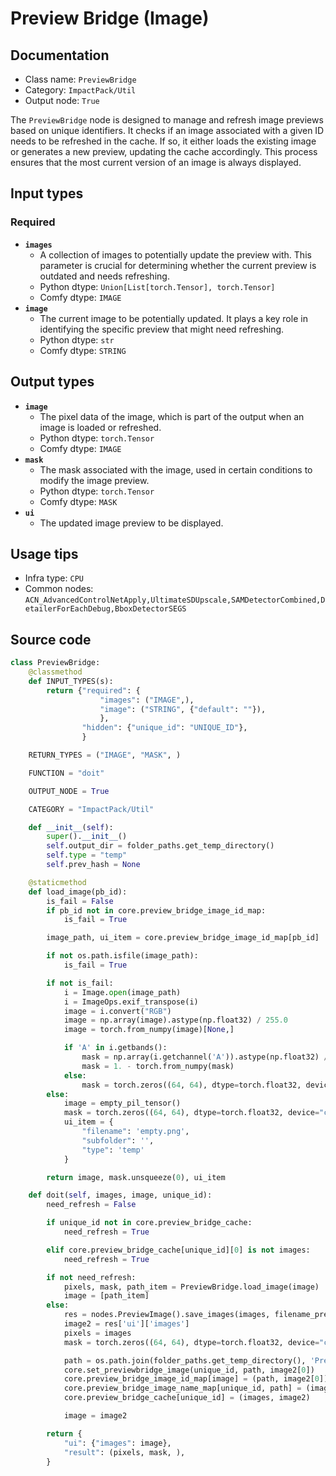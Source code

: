 # Preview Bridge (Image)
## Documentation
- Class name: `PreviewBridge`
- Category: `ImpactPack/Util`
- Output node: `True`

The `PreviewBridge` node is designed to manage and refresh image previews based on unique identifiers. It checks if an image associated with a given ID needs to be refreshed in the cache. If so, it either loads the existing image or generates a new preview, updating the cache accordingly. This process ensures that the most current version of an image is always displayed.
## Input types
### Required
- **`images`**
    - A collection of images to potentially update the preview with. This parameter is crucial for determining whether the current preview is outdated and needs refreshing.
    - Python dtype: `Union[List[torch.Tensor], torch.Tensor]`
    - Comfy dtype: `IMAGE`
- **`image`**
    - The current image to be potentially updated. It plays a key role in identifying the specific preview that might need refreshing.
    - Python dtype: `str`
    - Comfy dtype: `STRING`
## Output types
- **`image`**
    - The pixel data of the image, which is part of the output when an image is loaded or refreshed.
    - Python dtype: `torch.Tensor`
    - Comfy dtype: `IMAGE`
- **`mask`**
    - The mask associated with the image, used in certain conditions to modify the image preview.
    - Python dtype: `torch.Tensor`
    - Comfy dtype: `MASK`
- **`ui`**
    - The updated image preview to be displayed.
## Usage tips
- Infra type: `CPU`
- Common nodes: `ACN_AdvancedControlNetApply,UltimateSDUpscale,SAMDetectorCombined,DetailerForEachDebug,BboxDetectorSEGS`


## Source code
```python
class PreviewBridge:
    @classmethod
    def INPUT_TYPES(s):
        return {"required": {
                    "images": ("IMAGE",),
                    "image": ("STRING", {"default": ""}),
                    },
                "hidden": {"unique_id": "UNIQUE_ID"},
                }

    RETURN_TYPES = ("IMAGE", "MASK", )

    FUNCTION = "doit"

    OUTPUT_NODE = True

    CATEGORY = "ImpactPack/Util"

    def __init__(self):
        super().__init__()
        self.output_dir = folder_paths.get_temp_directory()
        self.type = "temp"
        self.prev_hash = None

    @staticmethod
    def load_image(pb_id):
        is_fail = False
        if pb_id not in core.preview_bridge_image_id_map:
            is_fail = True

        image_path, ui_item = core.preview_bridge_image_id_map[pb_id]

        if not os.path.isfile(image_path):
            is_fail = True

        if not is_fail:
            i = Image.open(image_path)
            i = ImageOps.exif_transpose(i)
            image = i.convert("RGB")
            image = np.array(image).astype(np.float32) / 255.0
            image = torch.from_numpy(image)[None,]

            if 'A' in i.getbands():
                mask = np.array(i.getchannel('A')).astype(np.float32) / 255.0
                mask = 1. - torch.from_numpy(mask)
            else:
                mask = torch.zeros((64, 64), dtype=torch.float32, device="cpu")
        else:
            image = empty_pil_tensor()
            mask = torch.zeros((64, 64), dtype=torch.float32, device="cpu")
            ui_item = {
                "filename": 'empty.png',
                "subfolder": '',
                "type": 'temp'
            }

        return image, mask.unsqueeze(0), ui_item

    def doit(self, images, image, unique_id):
        need_refresh = False

        if unique_id not in core.preview_bridge_cache:
            need_refresh = True

        elif core.preview_bridge_cache[unique_id][0] is not images:
            need_refresh = True

        if not need_refresh:
            pixels, mask, path_item = PreviewBridge.load_image(image)
            image = [path_item]
        else:
            res = nodes.PreviewImage().save_images(images, filename_prefix="PreviewBridge/PB-")
            image2 = res['ui']['images']
            pixels = images
            mask = torch.zeros((64, 64), dtype=torch.float32, device="cpu")

            path = os.path.join(folder_paths.get_temp_directory(), 'PreviewBridge', image2[0]['filename'])
            core.set_previewbridge_image(unique_id, path, image2[0])
            core.preview_bridge_image_id_map[image] = (path, image2[0])
            core.preview_bridge_image_name_map[unique_id, path] = (image, image2[0])
            core.preview_bridge_cache[unique_id] = (images, image2)

            image = image2

        return {
            "ui": {"images": image},
            "result": (pixels, mask, ),
        }

```
